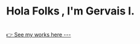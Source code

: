 
<h1 align="">Hola Folks<img width="5px" src="https://raw.githubusercontent.com/blackcater/blackcater/master/images/Hi.gif" alt="Hi from Gersh"/>, I'm Gervais I.</h1>
<br/>
<a href="https://www.amgervais.me/">👉 See my works here ---</a>
